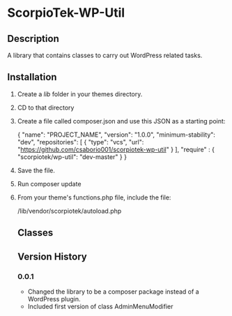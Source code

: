 # ScorpioTek-WP-Util

## Description

A library that contains classes to carry out WordPress related tasks.

## Installation

1. Create a *lib* folder in your themes directory.
2. CD to that directory
3. Create a file called composer.json and use this JSON as a starting point:

    {
    "name": "PROJECT_NAME",
    "version": "1.0.0",
    "minimum-stability": "dev",
    "repositories": [
        {
        "type": "vcs",
        "url": "https://github.com/csaborio001/scorpiotek-wp-util"
        }
    ],
        "require" : {
            "scorpiotek/wp-util": "dev-master"
        }
    }

4. Save the file.
5. Run composer update
6. From your theme's functions.php file, include the file:

    /lib/vendor/scorpiotek/autoload.php

    ## Classes

    ## Version History

    ### 0.0.1

    * Changed the library to be a composer package instead of a WordPress plugin.
    * Included first version of class AdminMenuModifier